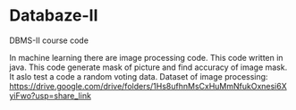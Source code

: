 # Databaze-II
DBMS-II course code

In machine learning there are image processing code.
This code written in java.
This code generate mask of picture and find accuracy of image mask.
It aslo test a code a random voting data.
Dataset of image processing: https://drive.google.com/drive/folders/1Hs8ufhnMsCxHuMmNfukOxnesi6XyiFwo?usp=share_link
